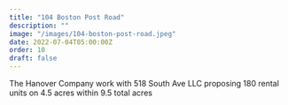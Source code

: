 ```yaml
---
title: "104 Boston Post Road"
description: ""
image: "/images/104-boston-post-road.jpeg"
date: 2022-07-04T05:00:00Z
order: 10
draft: false
---
```

The Hanover Company work with 518 South Ave LLC proposing 180 rental units on 4.5 acres within 9.5 total acres
